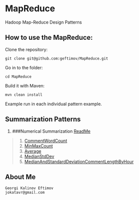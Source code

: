 MapReduce
=========

Hadoop Map-Reduce Design Patterns

How to use the MapReduce:
--------------------------

Clone the repository:
```
git clone git@github.com:geftimov/MapReduce.git
```
Go in to the folder:
```
cd MapReduce
```
Build it with Maven:
```
mvn clean install
```
Example run in each individual pattern example.

## Summarization Patterns 
1. ###Numerical Summarization [ReadMe](https://github.com/geftimov/MapReduce/tree/master/readme/NumericalSummarization.md)
>1. [CommentWordCount](https://github.com/geftimov/MapReduce/tree/master/readme/CommentWordCount.md)
>2. [MinMaxCount](https://github.com/geftimov/MapReduce/tree/master/readme/MinMaxCount.md)
>3. [Average](https://github.com/geftimov/MapReduce/tree/master/readme/Average.md)
>4. [MedianStdDev](https://github.com/geftimov/MapReduce/tree/master/readme/MedianStdDev.md)
>5. [MedianAndStandardDeviationCommentLengthByHour](https://github.com/geftimov/MapReduce/tree/master/readme/MedianAndStandardDeviationCommentLengthByHour.md)

    

About Me
---------
```
Georgi Kalinov Eftimov
jokatavr@gmail.com
```
